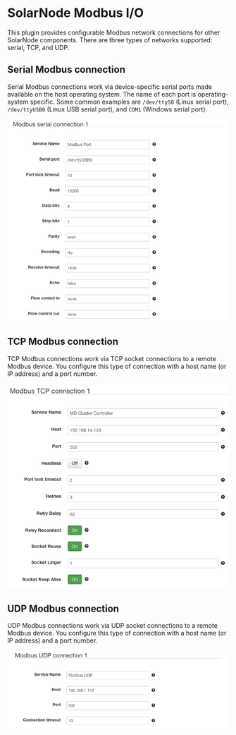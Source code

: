# SolarNode Modbus I/O

This plugin provides configurable Modbus network connections for other SolarNode components.
There are three types of networks supported: serial, TCP, and UDP.

## Serial Modbus connection

Serial Modbus connections work via device-specific serial ports made available on the
host operating system. The name of each port is operating-system specific. Some 
common examples are `/dev/ttyS0` (Linux serial port), `/dev/ttyUSB0` (Linux USB serial
port), and `COM1` (Windows serial port).

![settings](docs/modbus-serial-settings.png)

## TCP Modbus connection

TCP Modbus connections work via TCP socket connections to a remote Modbus device.
You configure this type of connection with a host name (or IP address) and a port
number.

![settings](docs/modbus-tcp-settings.png)

## UDP Modbus connection

UDP Modbus connections work via UDP socket connections to a remote Modbus device.
You configure this type of connection with a host name (or IP address) and a port
number.

![settings](docs/modbus-udp-settings.png)
